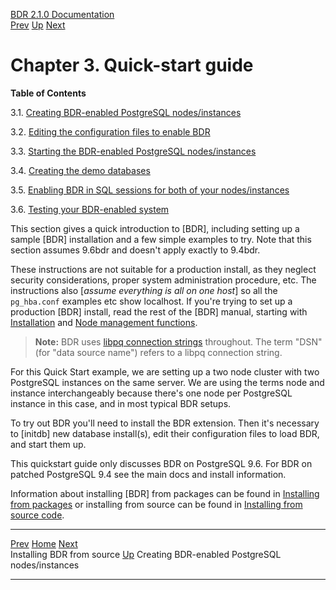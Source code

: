   [BDR 2.1.0 Documentation](README.md)                                                                                         
  [Prev](installation-source.md "Installing BDR from source")   [Up](getting-started.md)        [Next](quickstart-instances.md "Creating BDR-enabled PostgreSQL nodes/instances")  


# Chapter 3. Quick-start guide

**Table of Contents**

3.1. [Creating BDR-enabled PostgreSQL
nodes/instances](quickstart-instances.md)

3.2. [Editing the configuration files to enable
BDR](quickstart-editing.md)

3.3. [Starting the BDR-enabled PostgreSQL
nodes/instances](quickstart-starting.md)

3.4. [Creating the demo databases](quickstart-creating.md)

3.5. [Enabling BDR in SQL sessions for both of your
nodes/instances](quickstart-enabling.md)

3.6. [Testing your BDR-enabled system](quickstart-testing.md)

This section gives a quick introduction to [BDR],
including setting up a sample [BDR] installation and a few
simple examples to try. Note that this section assumes 9.6bdr and
doesn\'t apply exactly to 9.4bdr.

These instructions are not suitable for a production install, as they
neglect security considerations, proper system administration procedure,
etc. The instructions also [*assume everything is all on one
host*] so all the `pg_hba.conf` examples etc show
localhost. If you\'re trying to set up a production [BDR]
install, read the rest of the [BDR] manual, starting with
[Installation](installation.md) and [Node management
functions](functions-node-mgmt.md).

> **Note:** BDR uses [libpq connection
> strings](https://www.postgresql.org/docs/9.6/static/libpq-connect.html#LIBPQ-CONNSTRING)
> throughout. The term \"DSN\" (for \"data source name\") refers to a
> libpq connection string.

For this Quick Start example, we are setting up a two node cluster with
two PostgreSQL instances on the same server. We are using the terms node
and instance interchangeably because there\'s one node per PostgreSQL
instance in this case, and in most typical BDR setups.

To try out BDR you\'ll need to install the BDR extension. Then it\'s
necessary to [initdb] new database install(s), edit their
configuration files to load BDR, and start them up.

This quickstart guide only discusses BDR on PostgreSQL 9.6. For BDR on
patched PostgreSQL 9.4 see the main docs and install information.

Information about installing [BDR] from packages can be
found in [Installing from packages](installation-packages.md) or
installing from source can be found in [Installing from source
code](installation-source.md).



  ------------------------------------------------- ------------------------------------------- --------------------------------------------------
  [Prev](installation-source.md)        [Home](README.md)        [Next](quickstart-instances.md)  
  Installing BDR from source                         [Up](getting-started.md)     Creating BDR-enabled PostgreSQL nodes/instances
  ------------------------------------------------- ------------------------------------------- --------------------------------------------------
